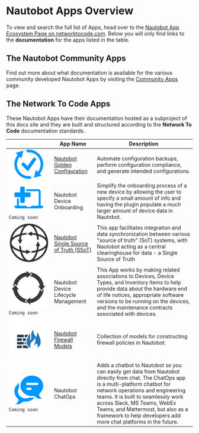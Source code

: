 # Nautobot Apps Overview

To view and search the full list of Apps, head over to the [Nautobot App Ecosystem Page on networktocode.com](https://www.networktocode.com/nautobot/apps/). Below you will only find links to the **documentation** for the apps listed in the table.

## The Nautobot Community Apps

Find out more about what documentation is available for the various community developed Nautobot Apps by visiting the [Community Apps](nautobot-apps.md) page.

## The Network To Code Apps

These Nautobot Apps have their documentation hosted as a subproject of this docs site and they are built and structured according to the **Network To Code** documentation standards.

| | App Name | Description |
|-| --- | --- |
| ![Logo](../assets/app-icons/icon-GoldenConfiguration.png) | [Nautobot Golden Configuration](https://docs.nautobot.com/projects/golden-config/en/latest/) | Automate configuration backups, perform configuration compliance, and generate intended configurations. |
| ![Logo](../assets/app-icons/icon-DeviceOnboarding.png) `Coming soon` | Nautobot Device Onboarding | Simplify the onboarding process of a new device by allowing the user to specify a small amount of info and having the plugin populate a much larger amount of device data in Nautobot. |
| ![Logo](../assets/app-icons/icon-SSoT.png) | [Nautobot Single Source of Truth (SSoT)](https://nautobot-plugin-ssot.readthedocs.io/en/latest/)  | This app facilitates integration and data synchronization between various "source of truth" (SoT) systems, with Nautobot acting as a central clearinghouse for data - a Single Source of Truth|
| ![Logo](../assets/app-icons/icon-DeviceLifecycle.png) `Coming soon` | Nautobot Device Lifecycle Management | This App works by making related associations to Devices, Device Types, and Inventory Items to help provide data about the hardware end of life notices, appropriate software versions to be running on the devices, and the maintenance contracts associated with devices. |
| ![Logo](../assets/app-icons/icon-FirewallModels.png) | [Nautobot Firewall Models](https://nautobot-plugin-firewall-models.readthedocs.io/en/latest/) | Collection of models for constructing firewall policies in Nautobot. |
| ![Logo](../assets/app-icons/icon-ChatOps.png) `Coming soon` | Nautobot ChatOps | Adds a chatbot to Nautobot so you can easily get data from Nautobot directly from chat. The ChatOps app is a multi-platform chatbot for network operations and engineering teams. It is built to seamlessly work across Slack, MS Teams, WebEx Teams, and Mattermost, but also as a framework to help developers add more chat platforms in the future. |
